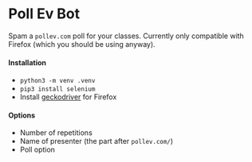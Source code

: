 # Poll Ev Bot
Spam a `pollev.com` poll for your classes. Currently only compatible with Firefox (which you should be using anyway).

#### Installation
- `python3 -m venv .venv`
- `pip3 install selenium`
- Install [geckodriver](https://github.com/mozilla/geckodriver) for Firefox

#### Options
- Number of repetitions
- Name of presenter (the part after `pollev.com/`)
- Poll option
